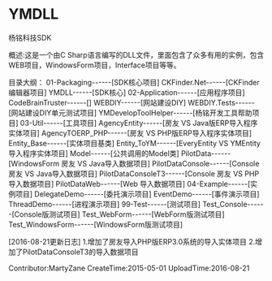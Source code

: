 # YMDLL
杨铭科技SDK

概述:这是一个由C Sharp语言编写的DLL文件，里面包含了众多有用的实例，包含WEB项目，WindowsForm项目，Interface项目等等。

目录大纲：
01-Packaging------[SDK核心项目]
    CKFinder.Net------[CKFinder编辑器项目]
    YMDLL------[SDK核心]
02-Application------[应用程序项目]
    CodeBrainTruster------[]
    WEBDIY------[网站建设DIY]
    WEBDIY.Tests------[网站建设DIY单元测试项目]
    YMDevelopToolHelper------[杨铭开发工具帮助项目]
03-Util------[工具项目]
    AgencyEntity------[房友 VS Java版ERP导入程序实体项目]
    AgencyTOERP_PHP------[房友 VS PHP版ERP导入程序实体项目]
    Entity_Base------[实体项目基类]
    Entity_ToYM------[EveryEntity VS YMEntity导入程序实体项目]
    Model------[公共调用的Model类]
    PilotData------[WindowsForm 房友 VS Java导入数据项目]
    PilotDataConsole------[Console 房友 VS Java导入数据项目]
    PilotDataConsoleT3------[Console 房友 VS PHP导入数据项目]
    PilotDataWeb------[Web 导入数据项目]
04-Example------[实例项目]
    DelegateDemo------[委托演示项目]
    EventDemo------[事件演示项目]
    ThreadDemo------[进程演示项目]
99-Test------[测试项目]
    Test_Console------[Console版测试项目]
    Test_WebForm------[WebForm版测试项目]
    Test_WindowsForm------[WindowsForm版测试项目]


[2016-08-21更新日志]
1.增加了房友导入PHP版ERP3.0系统的导入实体项目
2.增加了PilotDataConsoleT3的导入数据项目

Contributor:MartyZane
CreateTime:2015-05-01
UploadTime:2016-08-21
